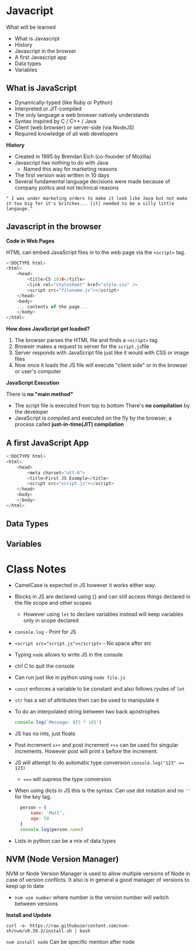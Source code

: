 # Javacript

What will be learned
* What is Javascript
* History
* Javascript in the browser
* A first Javascript app
* Data types
* Variables

## **What is JavaScript**

* Dynamically-typed (like Ruby or Python)
* Interpreted or JIT-compiled
* The only language a web browser natively understands
* Syntax inspired by C / C++ / Java
* Client (web browser) or server-side (via NodeJS)
* Required knowledge of all web developers

**History**

* Created in 1995 by Brendan Eich (co-founder of Mozilla)
* Javascript has nothing to do with Java
  * Named this way for marketing reasons
* The first version was written in 10 days 
* Several fundamental language decisions were made because of company politcs and not technical reasons

`" I was under marketing orders to make it look like Java but not make it too big for it's britches... [it] needed to be a silly little langauge."`

## **Javascript in the browser**

**Code in Web Pages**

HTML can embed JavaScript files in to the web page via the `<script>` tag.

```javascript
<!DOCTYPE html>
<html>
    <head>
        <title>CS 193X</title>
        <link rel="stylesheet" href="style.css" />
        <script src="filename.js"></script>
    </head>
    <body>
    ... contents of the page...
    </body>
</html>
```

**How does JavaScript get loaded?**

1. The browser parses the HTML file and finds a `<script>` tag
2. Browser makes a request to server for the `script.js`file
3. Server responds with JavaScript file just like it would with CSS or image files
4. Now once it loads the JS file will execute "client side" or in the browser or user's computer

**JavaScript Execution**

There is **no "main method"**
* The script file is executed from top to bottom
There's **no compilation** by the developer
* JavaScript is compiled and executed on the fly by the browser, a process called **just-in-time(JIT) compilation**

## **A first JavaScript App**

```javascript
<!DOCTYPE html>
<html>
    <head>
        <meta charset="utf-8">
        <title>First JS Example</title>
        <script src="script.js"></script>
    </head>
    <body>
    </body>
</html>
```

## **Data Types**

## **Variables**

# Class Notes

* CamelCase is expected in JS however it works either way.

* Blocks in JS are declared using {} and can still access things declared in the file scope and other scopes
  * However using `let` to declare variables instead will keep variables only in scope declared 

* `console.log` - Print for JS

* `<script src="script.js"></script>` - No space after src

* Typing `node` allows to write JS in the console

* ctrl C to quit the console 

* Can run just like in python using `node file.js`

* `const` enforces a variable to be constant and also follows ryules of `let`

* `str` has a set of attributes then can be used to manipulate it

* To do an interpolated string between two back apostrophes  
  ```javascript
  console.log(`Message: ${5 * 10}`)
  ```

* JS has no ints, just floats 

* Post increment `x++` and post increment `++x` can be used for singular increments. However post will print x before the increment.

* JS will attempt to do automatic type conversion `console.log("123" == 123)`
  * `===` will supress the type conversion 

* When using dicts in JS this is the syntax. Can use dot notation and no `''` for the key tag.
  ```javascript
    person = {
        name: 'Matt',
        age: 50
    }
    console.log(person.name)
  ```

* Lists in python can be a mix of data types

## **NVM (Node Version Manager)**
NVM or Node Version Manager is used to allow multiple versions of Node in case of version conflicts. It also is in general a good manager of versions to keep up to date

* `nvm use number` where number is the version number will switch between versions

**Install and Update**

`curl -o- https://raw.githubusercontent.com/nvm-sh/nvm/v0.39.3/install.sh | bash`

`nvm install node` Can be specific mention after node